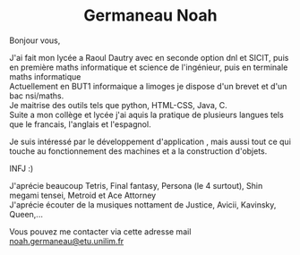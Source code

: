 <h1 align = "center"> Germaneau Noah </h1>
Bonjour vous,  
  
J'ai fait mon lycée a Raoul Dautry avec en seconde option dnl et SICIT, puis en première maths informatique et science de l'ingénieur, puis en terminale maths informatique  
Actuellement en BUT1 informaique a limoges je dispose d'un brevet et d'un bac nsi/maths.  
Je maitrise des outils tels que python, HTML-CSS, Java, C.  
Suite a mon collège et lycée j'ai aquis la pratique de plusieurs langues tels que le francais, l'anglais et l'espagnol.  

Je suis intéressé par le développement d'application , mais aussi tout ce qui touche au fonctionnement des machines et a la construction d'objets.  

INFJ :)

J'aprécie beaucoup Tetris, Final fantasy, Persona (le 4 surtout), Shin megami tensei, Metroid et Ace Attorney  
J'aprécie écouter de la musiques nottament de Justice, Avicii, Kavinsky, Queen,...

Vous pouvez me contacter via cette adresse mail noah.germaneau@etu.unilim.fr 
